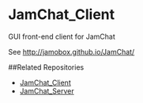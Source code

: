 JamChat_Client
==============
GUI front-end client for JamChat

See http://jamobox.github.io/JamChat/

##Related Repositories
- [JamChat_Client](https://github.com/JamoBox/JamChat_Core)
- [JamChat_Server](https://github.com/JamoBox/JamChat_Server)
